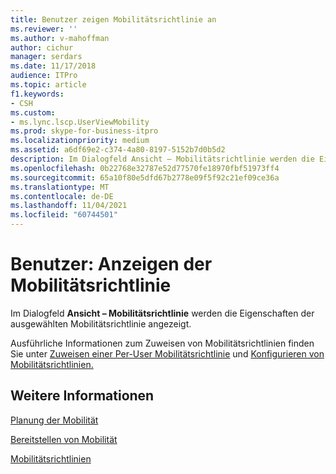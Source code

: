 ```yaml
---
title: Benutzer zeigen Mobilitätsrichtlinie an
ms.reviewer: ''
ms.author: v-mahoffman
author: cichur
manager: serdars
ms.date: 11/17/2018
audience: ITPro
ms.topic: article
f1.keywords:
- CSH
ms.custom:
- ms.lync.lscp.UserViewMobility
ms.prod: skype-for-business-itpro
ms.localizationpriority: medium
ms.assetid: a6df69e2-c374-4a80-8197-5152b7d0b5d2
description: Im Dialogfeld Ansicht – Mobilitätsrichtlinie werden die Eigenschaften der ausgewählten Mobilitätsrichtlinie angezeigt.
ms.openlocfilehash: 0b22768e32787e52d77570fe18970fbf51973ff4
ms.sourcegitcommit: 65a10f80e5dfd67b2778e09f5f92c21ef09ce36a
ms.translationtype: MT
ms.contentlocale: de-DE
ms.lasthandoff: 11/04/2021
ms.locfileid: "60744501"
---
```

# <a name="users-view-mobility-policy"></a>Benutzer: Anzeigen der Mobilitätsrichtlinie

Im Dialogfeld **Ansicht – Mobilitätsrichtlinie** werden die Eigenschaften der ausgewählten Mobilitätsrichtlinie angezeigt.

Ausführliche Informationen zum Zuweisen von Mobilitätsrichtlinien finden Sie unter [Zuweisen einer Per-User Mobilitätsrichtlinie](/previous-versions/office/lync-server-2013/lync-server-2013-assign-a-per-user-mobility-policy) und [Konfigurieren von Mobilitätsrichtlinien.](/previous-versions/office/lync-server-2013/lync-server-2013-configuring-mobility-policy)

## <a name="see-also"></a>Weitere Informationen

[Planung der Mobilität](/previous-versions/office/lync-server-2013/lync-server-2013-planning-for-mobility)

[Bereitstellen von Mobilität](/previous-versions/office/lync-server-2013/lync-server-2013-deploying-mobility)

[Mobilitätsrichtlinien](/previous-versions/office/lync-server-2013/lync-server-2013-mobility-policies)